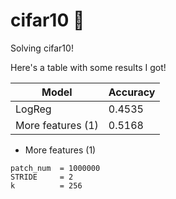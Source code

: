 # cifar10 🤪
Solving cifar10! 

Here's a table with some results I got!

| Model | Accuracy |
|------|----------|
| LogReg | 0.4535 |
| More features (1) | 0.5168|




* More features (1)
```PATCH_SIZE = 4
patch_num  = 1000000
STRIDE     = 2
k          = 256
```
